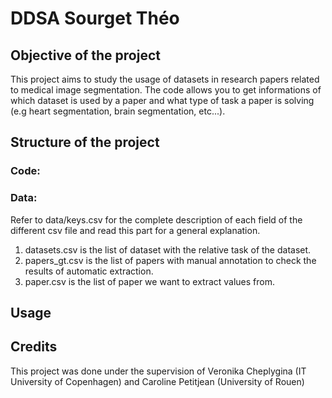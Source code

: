 # DDSA Sourget Théo

## Objective of the project
This project aims to study the usage of datasets in research papers related to medical image segmentation. The code allows you to get informations of which dataset is used by a paper and what type of task a paper is solving (e.g heart segmentation, brain segmentation, etc...).

## Structure of the project

### Code:

### Data:
Refer to data/keys.csv for the complete description of each field of the different csv file and read this part for a general explanation.
1. datasets.csv is the list of dataset with the relative task of the dataset.
2. papers_gt.csv is the list of papers with manual annotation to check the results of automatic extraction.
3. paper.csv is the list of paper we want to extract values from.

## Usage


## Credits
This project was done under the supervision of Veronika Cheplygina (IT University of Copenhagen) and Caroline Petitjean (University of Rouen)
